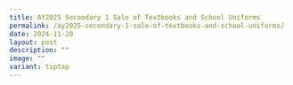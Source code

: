 ```yaml
---
title: AY2025 Secondary 1 Sale of Textbooks and School Uniforms
permalink: /ay2025-secondary-1-sale-of-textbooks-and-school-uniforms/
date: 2024-11-20
layout: post
description: ""
image: ""
variant: tiptap
---
```

